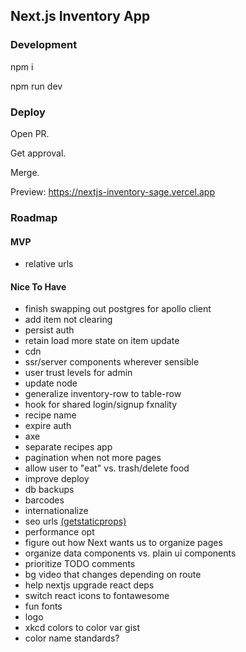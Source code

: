 ## Next.js Inventory App

### Development

npm i

npm run dev

### Deploy

Open PR.

Get approval.

Merge.

Preview: https://nextjs-inventory-sage.vercel.app

### Roadmap

#### MVP

- relative urls

#### Nice To Have

- finish swapping out postgres for apollo client
- add item not clearing
- persist auth
- retain load more state on item update
- cdn
- ssr/server components wherever sensible
- user trust levels for admin
- update node
- generalize inventory-row to table-row
- hook for shared login/signup fxnality
- recipe name
- expire auth
- axe
- separate recipes app
- pagination when not more pages
- allow user to "eat" vs. trash/delete food
- improve deploy
- db backups
- barcodes
- internationalize
- seo urls [(getstaticprops)](https://www.udemy.com/course/react-with-typescript/learn/lecture/22717973#overview)
- performance opt
- figure out how Next wants us to organize pages
- organize data components vs. plain ui components
- prioritize TODO comments
- bg video that changes depending on route
- help nextjs upgrade react deps
- switch react icons to fontawesome
- fun fonts
- logo
- xkcd colors to color var gist
- color name standards?
